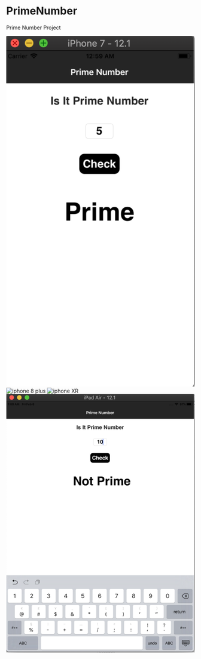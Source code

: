 # PrimeNumber
Prime Number Project

![iphone 7](https://github.com/ashishvpatel123/PrimeNumber/blob/master/Screen%20Shot%202019-02-08%20at%2012.59.49%20AM.png)
![iphone 8 plus](https://github.com/ashishvpatel123/PrimeNumber/blob/master/Screen%20Shot%202019-0208%20at%2012.52.26%20AM.png)
![iphone XR](https://github.com/ashishvpatel123/PrimeNumber/blob/master/Screen%20Shot%202019-02-08%20at%2012.48.26%20AM.pngg)
![ipad Air](https://github.com/ashishvpatel123/PrimeNumber/blob/master/Screen%20Shot%202019-02-08%20at%201.00.50%20AM.png)
